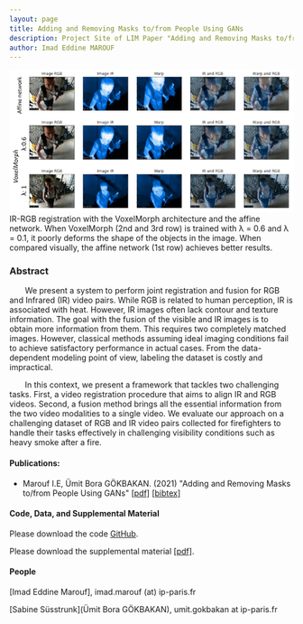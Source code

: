 ```yaml
---
layout: page
title: Adding and Removing Masks to/from People Using GANs
description: Project Site of LIM Paper "Adding and Removing Masks to/from People Using GANs"
author: Imad Eddine MAROUF
---
```

![](./image/RegAffine.PNG)
IR-RGB registration with the VoxelMorph architecture and the affine
network. When VoxelMorph (2nd and 3rd row) is trained with λ =
0.6 and λ = 0.1, it poorly deforms the shape of the objects in the
image. When compared visually, the affine network (1st row)
achieves better results.


### Abstract ###
&nbsp;&nbsp;&nbsp;&nbsp;&nbsp;&nbsp; We present a system to perform joint registration and fusion
for RGB and Infrared (IR) video pairs. While RGB is related to
human perception, IR is associated with heat. However, IR images often lack contour and texture information. The goal with
the fusion of the visible and IR images is to obtain more information from them. This requires two completely matched images.
However, classical methods assuming ideal imaging conditions
fail to achieve satisfactory performance in actual cases. From
the data-dependent modeling point of view, labeling the dataset
is costly and impractical.


&nbsp;&nbsp;&nbsp;&nbsp;&nbsp;&nbsp; In this context, we present a framework that tackles two
challenging tasks. First, a video registration procedure that aims
to align IR and RGB videos. Second, a fusion method brings all
the essential information from the two video modalities to a single video. We evaluate our approach on a challenging dataset of
RGB and IR video pairs collected for firefighters to handle their
tasks effectively in challenging visibility conditions such as heavy
smoke after a fire.

#### Publications: ####
* Marouf I.E, Ümit Bora GÖKBAKAN. (2021) "Adding and Removing Masks to/from People Using GANs" [[pdf]](./paper/Joint_Unsupervised_Video_Registration_and_Fusion.pdf) [[bibtex]](./bib/Marouf_Karaimer_LIM21.bib) 

#### Code, Data, and Supplemental Material ####

Please download the code [GitHub](https://github.com/IemProg/add-remove-masks-CycleGAN).   

Please download the supplemental material [[pdf]](./paper/MAROUF_GOKBAKAN_INF634.pdf).

#### People ####
[Imad Eddine Marouf], 	imad.marouf (at) ip-paris.fr

[Sabine Süsstrunk](Ümit Bora GÖKBAKAN), 	umit.gokbakan at ip-paris.fr
